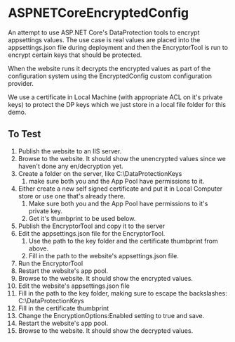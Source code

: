 # ASPNETCoreEncryptedConfig

An attempt to use ASP.NET Core's DataProtection tools to encrypt appsettings values.
The use case is real values are placed into the appsettings.json file during deployment and then the EncryptorTool is run to encrypt certain keys that should be protected.

When the website runs it decrypts the encrypted values as part of the configuration system using the EncryptedConfig custom configuration provider.

We use a certificate in Local Machine (with appropriate ACL on it's private keys) to protect the DP keys which we just store in a local file folder for this demo.

## To Test
1. Publish the website to an IIS server.
2. Browse to the website.  It should show the unencrypted values since we haven't done any en/decryption yet.
3. Create a folder on the server, like C:\DataProtectionKeys
   1. make sure  both you and the App Pool have permissions to it.
4. Either create a new self signed certificate and put it in Local Computer store or use one that's already there.
   1. Make sure both you and the App Pool have permissions to it's private key.
   1. Get it's thumbprint to be used below.
6. Publish the EncryptorTool and copy it to the server
7. Edit the appsettings.json file for the EncryptorTool.
   1. Use the path to the key folder and the certificate thumbprint from above.
   1. Fill in the path to the website's appsettings.json file.
8. Run the EncryptorTool
9. Restart the website's app pool.
10. Browse to the website.  It should show the encrypted values.
11. Edit the website's appsettings.json file
   1. Fill in the path to the key folder, making sure to escape the backslashes: C:\\DataProtectionKeys
   2. Fill in the certificate thumbprint
   3. Change the EncryptionOptions:Enabled setting to true and save.
12. Restart the website's app pool.
13. Browse to the website.  It should show the decrypted values.
